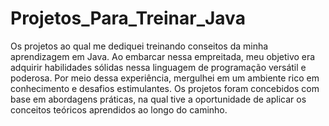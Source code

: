 # Projetos_Para_Treinar_Java
 Os projetos ao qual me dediquei treinando conseitos da minha aprendizagem em Java.  Ao embarcar nessa empreitada, meu objetivo era adquirir habilidades sólidas nessa linguagem de programação versátil e poderosa. Por meio dessa experiência, mergulhei em um ambiente rico em conhecimento e desafios estimulantes. Os projetos foram concebidos com base em abordagens práticas, na qual tive a oportunidade de aplicar os conceitos teóricos aprendidos ao longo do caminho.
